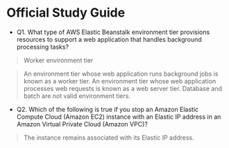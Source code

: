 # Official Study Guide
*  Q1. What type of AWS Elastic Beanstalk environment tier provisions resources to support a
web application that handles background processing tasks?
> Worker environment tier

> An environment tier whose web application runs background jobs is known as a
worker tier. An environment tier whose web application processes web requests is
known as a web server tier. Database and batch are not valid environment tiers.

* Q2. Which of the following is true if you stop an Amazon Elastic Compute Cloud (Amazon
EC2) instance with an Elastic IP address in an Amazon Virtual Private Cloud (Amazon
VPC)?
> The instance remains associated with its Elastic IP address.
